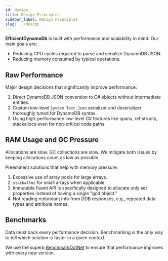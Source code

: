 ```yaml
---
id: design
title: Design Principles
sidebar_label: Design Principles
slug: ../design
---
```


**EfficientDynamoDb** is built with performance and scalability in mind. Our main goals are:

* Reducing CPU cycles required to parse and serialize DynamoDB JSON.
* Reducing memory consumed by typical operations.

## Raw Performance

Major design decisions that significantly improve performance:

1. Direct DynamoDB JSON conversion to C# objects without intermediate entities.
1. Custom low-level `System.Text.Json` serializer and deserializer thoroughly tuned for DynamoDB syntax.
1. Using high-performance low-level C# features like spans, ref structs, stackallocs even for non-critical code paths.

## RAM Usage and GC Pressure

Allocations are slow. GC collections are slow.
We mitigate both issues by keeping allocations count as low as possible.

Preeminent solutions that help with memory pressure:

1. Excessive use of array pools for large arrays.
1. `stackalloc` for small arrays when applicable.
1. Immutable fluent API is specifically designed to allocate only set properties instead of having a single "god object."
1. Not reading redundant info from DDB responses, e.g., repeated data types and attribute names.

## Benchmarks

Data must back every performance decision.
Benchmarking is the only way to tell which solution is faster in a given context.

We use the superb [BenchmarkDotNet](https://github.com/dotnet/BenchmarkDotNet) to ensure that performance improves with every new version.
